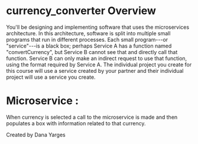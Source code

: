 # currency_converter Overview
You'll be designing and implementing software that uses the microservices architecture. In this architecture, software is split into multiple small programs that run in different processes. Each small program---or "service"---is a black box; perhaps Service A has a function named "convertCurrency", but Service B cannot see that and directly call that function. Service B can only make an indirect request to use that function, using the format required by Service A.
The individual project you create for this course will use a service created by your partner and their individual project will use a service you create.




# Microservice :
   When currency is selected a call to the microservice is made and then populates a box with information related to that currency.
   
   Created by Dana Yarges

